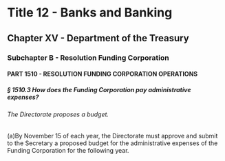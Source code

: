 
# Title 12 - Banks and Banking
## Chapter XV - Department of the Treasury
### Subchapter B - Resolution Funding Corporation
#### PART 1510 - RESOLUTION FUNDING CORPORATION OPERATIONS
##### § 1510.3 How does the Funding Corporation pay administrative expenses?
###### The Directorate proposes a budget.

(a)By November 15 of each year, the Directorate must approve and submit to the Secretary a proposed budget for the administrative expenses of the Funding Corporation for the following year.
